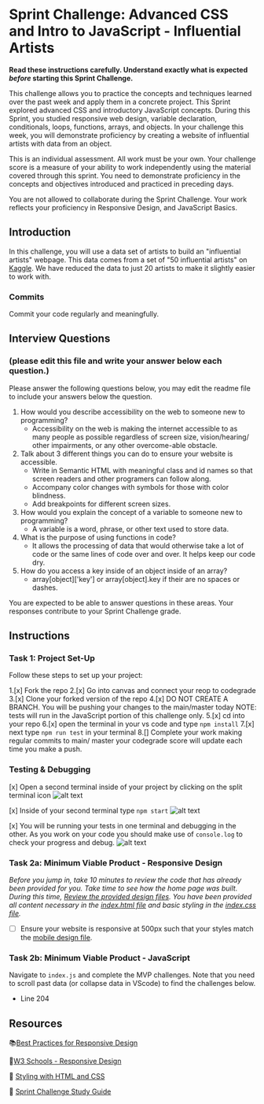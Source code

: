 # Sprint Challenge: Advanced CSS and Intro to JavaScript - Influential Artists

**Read these instructions carefully. Understand exactly what is expected _before_ starting this Sprint Challenge.**

This challenge allows you to practice the concepts and techniques learned over the past week and apply them in a concrete project. This Sprint explored advanced CSS and introductory JavaScript concepts. During this Sprint, you studied responsive web design, variable declaration, conditionals, loops, functions, arrays, and objects. In your challenge this week, you will demonstrate proficiency by creating a website of influential artists with data from an object.

This is an individual assessment. All work must be your own. Your challenge score is a measure of your ability to work independently using the material covered through this sprint. You need to demonstrate proficiency in the concepts and objectives introduced and practiced in preceding days.

You are not allowed to collaborate during the Sprint Challenge. Your work reflects your proficiency in Responsive Design, and JavaScript Basics.


## Introduction

In this challenge, you will use a data set of artists to build an "influential artists" webpage. This data comes from a set of "50 influential artists" on [Kaggle](https://www.kaggle.com/ikarus777/best-artworks-of-all-time). We have reduced the data to just 20 artists to make it slightly easier to work with.

### Commits

Commit your code regularly and meaningfully. 

## Interview Questions
### (please edit this file and write your answer below each question.)

Please answer the following questions below, you may edit the readme file to include your answers below the question.

1. How would you describe accessibility on the web to someone new to programming?
    - Accessibility on the web is making the internet accessible to as many people as possible regardless of screen size, vision/hearing/ other impairments, or any other overcome-able obstacle. 
2. Talk about 3 different things you can do to ensure your website is accessible. 
    - Write in Semantic HTML with meaningful class and id names so that screen readers and other programers can follow along.
    - Accompany color changes with symbols for those with color blindness.
    - Add breakpoints for different screen sizes.
3. How would you explain the concept of a variable to someone new to programming?
    - A variable is a word, phrase, or other text used to store data.
4. What is the purpose of using functions in code?
    - It allows the processing of data that would otherwise take a lot of code or the same lines of code over and over. It helps keep our code dry.
5. How do you access a key inside of an object inside of an array?
    - array[object]['key'] or array[object].key if their are no spaces or dashes.

You are expected to be able to answer questions in these areas. Your responses contribute to your Sprint Challenge grade. 

## Instructions

### Task 1: Project Set-Up

Follow these steps to set up your project:

1.[x] Fork the repo
2.[x] Go into canvas and connect your reop to codegrade
3.[x] Clone your forked version of the repo
4.[x] DO NOT CREATE A BRANCH. You will be pushing your changes to the main/master today
NOTE: tests will run in the JavaScript portion of this challenge only.
5.[x] cd into your repo
6.[x] open the terminal in your vs code and type `npm install`
7.[x] next type `npm run test` in your terminal
8.[] Complete your work making regular commits to main/ master your codegrade score will update each time you make a push.


### Testing & Debugging

[x] Open a second terminal inside of your project by clicking on the split terminal icon
![alt text](assets/split_terminal.png "Split Terminal")

[x] Inside of your second terminal type `npm start` 
![alt text](assets/npm_start.png "type npm start")

[x] You will be running your tests in one terminal and debugging in the other. As you work on your code you should make use of `console.log` to check your progress and debug.
![alt text](assets/tests_debug_terminal_final.png "your terminal should look like this")

### Task 2a:  Minimum Viable Product - Responsive Design

*Before you jump in, take 10 minutes to review the code that has already been provided for you. Take time to see how the home page was built. During this time, [Review the provided design files](design/). You have been provided all content necessary in the [index.html file](index.html) and basic styling in the [index.css file](css/index.css).*

* [ ] Ensure your website is responsive at 500px such that your styles match the [mobile design file](design/Mobile.png).

### Task 2b: Minimum Viable Product - JavaScript

Navigate to `index.js` and complete the MVP challenges. Note that you need to scroll past data (or collapse data in VScode) to find the challenges below.
 - Line 204


## Resources

📚[Best Practices for Responsive Design](https://www.browserstack.com/guide/responsive-design-breakpoints)

🤝[W3 Schools - Responsive Design](https://www.w3schools.com/html/html_responsive.asp)

👀 [Styling with HTML and CSS](https://www.w3schools.com/html/html_css.asp)

🦄 [Sprint Challenge Study Guide](https://www.notion.so/lambdaschool/Unit-1-Sprint-2-Study-Guide-16f656025c8744458addb068e6348101)





